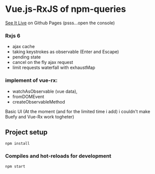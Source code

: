 # Vue.js-RxJS of npm-queries
[ See It Live](https://nivb52.github.io/Vue-Rxjs-npm-queries/) on Github Pages
(psss...open the console) 

### Rxjs 6  
* ajax cache
* taking keystrokes as observable (Enter and Escape)
* pending state
* cancel on the fly ajax request
* limit requests waterfall with exhaustMap

 ### implement of vue-rx: 
 * watchAsObservable (vue data), 
 * fromDOMEvent
 * createObservableMethod

Basic UI 
(At the moment (and for the limited time i add) 
i couldn't make Buefy and Vue-Rx work togheter)


## Project setup
```
npm install
```

### Compiles and hot-reloads for development
```
npm start

```